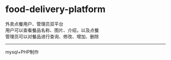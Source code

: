 # food-delivery-platform
外卖点餐用户、管理员双平台  
用户可以查看餐品名称、图片、介绍，以及点餐  
管理员可以对餐品进行查询、修改、增加、删除  
******
mysql+PHP制作
